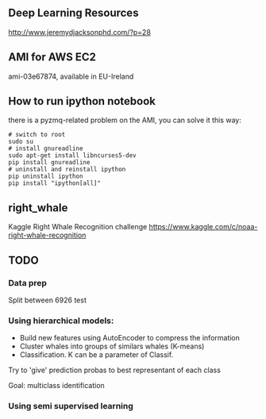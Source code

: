 ## Deep Learning Resources
http://www.jeremydjacksonphd.com/?p=28

## AMI for AWS EC2
ami-03e67874, available in EU-Ireland

## How to run ipython notebook
there is a pyzmq-related problem on the AMI, you can solve it this way:
```
# switch to root
sudo su
# install gnureadline
sudo apt-get install libncurses5-dev
pip install gnureadline
# uninstall and reinstall ipython
pip uninstall ipython
pip install "ipython[all]"
```

## right_whale
Kaggle Right Whale Recognition challenge https://www.kaggle.com/c/noaa-right-whale-recognition

## TODO

### Data prep
Split between 
6926 test

### Using hierarchical models: 
* Build new features using AutoEncoder to compress the information
* Cluster whales into groups of similars whales (K-means)
* Classification. K can be a parameter of Classif.

Try to 'give' prediction probas to best representant of each class

Goal: multiclass identification 

### Using semi supervised learning
